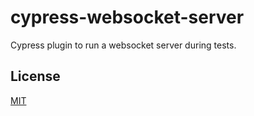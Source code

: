 # cypress-websocket-server

Cypress plugin to run a websocket server during tests.

## License

[MIT](LICENSE)
